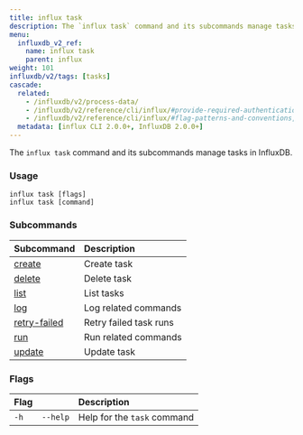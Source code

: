 ```yaml
---
title: influx task
description: The `influx task` command and its subcommands manage tasks in InfluxDB.
menu:
  influxdb_v2_ref:
    name: influx task
    parent: influx
weight: 101
influxdb/v2/tags: [tasks]
cascade:
  related:
    - /influxdb/v2/process-data/
    - /influxdb/v2/reference/cli/influx/#provide-required-authentication-credentials, influx CLI—Provide required authentication credentials
    - /influxdb/v2/reference/cli/influx/#flag-patterns-and-conventions, influx CLI—Flag patterns and conventions
  metadata: [influx CLI 2.0.0+, InfluxDB 2.0.0+]
---
```


The `influx task` command and its subcommands manage tasks in InfluxDB.

### Usage
```
influx task [flags]
influx task [command]
```

### Subcommands
| Subcommand                                                            | Description            |
|:----------                                                            |:-----------            |
| [create](/influxdb/v2/reference/cli/influx/task/create)             | Create task            |
| [delete](/influxdb/v2/reference/cli/influx/task/delete)             | Delete task            |
| [list](/influxdb/v2/reference/cli/influx/task/list)                 | List tasks             |
| [log](/influxdb/v2/reference/cli/influx/task/log)                   | Log related commands   |
| [retry-failed](/influxdb/v2/reference/cli/influx/task/retry-failed) | Retry failed task runs |
| [run](/influxdb/v2/reference/cli/influx/task/run)                   | Run related commands   |
| [update](/influxdb/v2/reference/cli/influx/task/update)             | Update task            |

### Flags
| Flag |          | Description                 |
|:---- |:---      |:-----------                 |
| `-h` | `--help` | Help for the `task` command |
